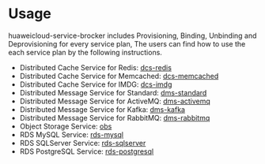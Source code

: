 # Usage

huaweicloud-service-brocker includes Provisioning, Binding, Unbinding and Deprovisioning for every service plan,
The users can find how to use the each service plan by the following instructions.

* Distributed Cache Service for Redis: [dcs-redis](https://github.com/huaweicloud/huaweicloud-service-broker/blob/master/docs/usage/dcs-redis.md)
* Distributed Cache Service for Memcached: [dcs-memcached](https://github.com/huaweicloud/huaweicloud-service-broker/blob/master/docs/usage/dcs-memcached.md)
* Distributed Cache Service for IMDG: [dcs-imdg](https://github.com/huaweicloud/huaweicloud-service-broker/blob/master/docs/usage/dcs-imdg.md)
* Distributed Message Service for Standard: [dms-standard](https://github.com/huaweicloud/huaweicloud-service-broker/blob/master/docs/usage/dms-standard.md)
* Distributed Message Service for ActiveMQ: [dms-activemq](https://github.com/huaweicloud/huaweicloud-service-broker/blob/master/docs/usage/dms-activemq.md)
* Distributed Message Service for Kafka: [dms-kafka](https://github.com/huaweicloud/huaweicloud-service-broker/blob/master/docs/usage/dms-kafka.md)
* Distributed Message Service for RabbitMQ: [dms-rabbitmq](https://github.com/huaweicloud/huaweicloud-service-broker/blob/master/docs/usage/dms-rabbitmq.md)
* Object Storage Service: [obs](https://github.com/huaweicloud/huaweicloud-service-broker/blob/master/docs/usage/obs.md)
* RDS MySQL Service: [rds-mysql](https://github.com/huaweicloud/huaweicloud-service-broker/blob/master/docs/usage/rds-mysql.md)
* RDS SQLServer Service: [rds-sqlserver](https://github.com/huaweicloud/huaweicloud-service-broker/blob/master/docs/usage/rds-sqlserver.md)
* RDS PostgreSQL Service: [rds-postgresql](https://github.com/huaweicloud/huaweicloud-service-broker/blob/master/docs/usage/rds-postgresql.md)

